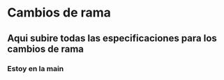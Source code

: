 # Cambios de rama
## Aqui subire todas las especificaciones para los cambios de rama
### Estoy en la main